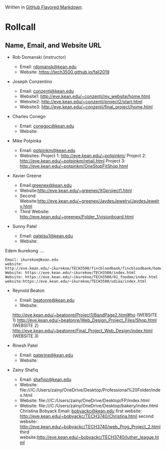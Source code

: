 Written in [GitHub Flavored Markdown](https://help.github.com/articles/github-flavored-markdown).

Rollcall
========

Name, Email, and Website URL
-------------------------------------------------
* Rob Domanski (instructor)
    * Email: rdomansk@kean.edu
    * Website:  https://tech3500.github.io/fall2019

* Joseph Conzentino
     * Email: conzentj@kean.edu
     * Website1: http://eve.kean.edu/~conzentj/my_website/home.html
     * Website2: http://eve.kean.edu/~conzentj/project2/start.html
     * Website3: http://eve.kean.edu/~conzentj/final_project/home.html

 * Charles Conego
    * Email: conegoc@kean.edu
    * Website: 

* Mike Potpinka
   * Email: potpinkm@kean.edu
   * Websites:
   Project 1: http://eve.kean.edu/~potpinkm/
   Project 2: http://eve.kean.edu/~potpinkm/retail.html
   Project 3: http://eve.kean.edu/~potpinkm/OneStopFitShop.html

 * Xavier Greene
   * Email:greenex@kean.edu
   * Website:http://eve.kean.edu/~greenex/XGproject1.html
   * Second Website:http://eve.kean.edu/~greenex/JaydesJewelry/JaydesJewelry.html
   * Third Website: http://eve.kean.edu/~greenex/Folder_1/visionboard.html
   
* Sunny Patel
    * Email: patelsu1@kean.edu
    * Website:
   


Edem Ikurekong ....

    Email: ikurekoe@kean.edu
    website: http://eve.kean.edu/~ikurekoe/TECH3500/fincbloodbank/fincbloodbank/home.html
    Website: https://eve.kean.edu/~ikurekoe/TECH3500/index.html
    Website: https://eve.kean.edu/~ikurekoe/TECH3500/01_foodee/index.html
    website:https://eve.kean.edu/~ikurekoe/TECH3500/udiaa/index.html



 * Reynold Beaton
    * Email: beatonre@kean.edu
    * Website: 
    
    http://eve.kean.edu/~beatonre/Project1/BandPage2.html#ho (WEBSITE 1)
    http://eve.kean.edu/~beatonre/Web_Design_Project_Files/Shop.html (WEBSITE 2)
    http://eve.kean.edu/~beatonre/Final_Project_Web_Design/index.html  (WEBSITE 3)
    
    
 
 * Rinesh Patel
   * Email: paterine@kean.edu
   * Website: 

* Zainy Shafiq
   * Email: shafiqz@kean.edu
   * Website: file:///C:/Users/zainy/OneDrive/Desktop/Professional%20Folder/index.html
   * Website: file:///C:/Users/zainy/OneDrive/Desktop/FP/index.html
   * Website: file:///C:/Users/zainy/OneDrive/Desktop/bakery/index.html
Christina Bobyack
   Email: bobyackc@kean.edu
   first website: http://eve.kean.edu/~bobyackc/TECH3740/Christina.html
   second website: http://eve.kean.edu/~bobyackc/TECH3740/web_Prog_Project_2.html
   third website:http://eve.kean.edu/~bobyackc/TECH3740/luther_league.html
